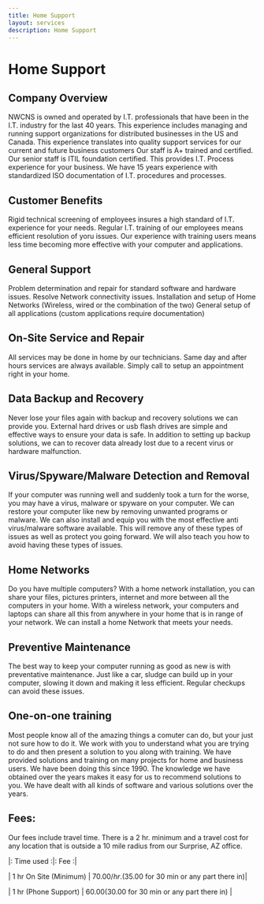 ```yaml
---
title: Home Support
layout: services
description: Home Support
---
```


# Home Support

## Company Overview
NWCNS is owned and operated by I.T. professionals that have been in the I.T. industry for the last 40 years. This experience includes managing and running support organizations for distributed businesses in the US and Canada. This experience translates into quality support services for our current and future business customers
Our staff is A+ trained and certified. Our senior staff is ITIL foundation certified. This provides I.T. Process experience for your business. We have 15 years experience with standardized ISO documentation of I.T. procedures and processes.


## Customer Benefits
Rigid technical screening of employees insures a high standard of I.T. experience for your needs.
Regular I.T. training of our employees means efficient resolution of yoru issues.
Our experience with training users means less time becoming more effective with your computer and applications.

## General Support
Problem determination and repair for standard software and hardware issues.
Resolve Network connectivity issues.
Installation and setup of Home Networks (Wireless, wired or the combination of the two)
General setup of all applications (custom applications require documentation)

## On-Site Service and Repair
All services may be done in home by our technicians.  Same day and after hours services are always available.  Simply call to setup an appointment right in your home.

## Data Backup and Recovery
Never lose your files again with backup and recovery solutions we can provide you.  External hard drives or usb flash drives are simple and effective ways to ensure your data is safe.  In addition to setting up backup solutions, we can to recover data already lost due to a recent virus or hardware malfunction.

## Virus/Spyware/Malware Detection and Removal
If your computer was running well and suddenly took a turn for the worse, you may have a virus, malware or spyware on your computer.  We can restore your computer like new by removing unwanted programs or malware.  We can also install and equip you with the most effective anti virus/malware software available.  This will remove any of these types of issues as well as protect you going forward.  We will also teach you how to avoid having these types of issues.

## Home Networks
Do you have multiple computers?  With a home network installation, you can share your files, pictures printers, internet and more between all the computers in your home.  With a wireless network, your computers and laptops can share all this from anywhere in your home that is in range of your network.  We can install a home Network that meets your needs.

## Preventive Maintenance
The best way to keep your computer running as good as new is with preventative maintenance.  Just like a car, sludge can build up in your computer, slowing it down and making it less efficient.  Regular checkups can avoid these issues.

## One-on-one training
Most people know all of the amazing things a comuter can do, but your just not sure how to do it.  We work with you to understand what you are trying to do and then present a solution to you along with training. We have provided solutions and training on many projects for home and business users.  We have been doing this since 1990.  The knowledge we have obtained over the years makes it easy for us to recommend solutions to you.  We have dealt with all kinds of software and various solutions over the years.

## Fees:
Our fees include travel time.  There is a 2 hr. minimum and a travel cost for any location that is outside a 10 mile radius from our Surprise, AZ office.

|:    Time used            :|:                 Fee                              :|

| 1 hr On Site (Minimum)    | $70.00/hr. ($35.00 for 30 min or any part there in)|

| 1 hr (Phone Support)      | $60.00 ($30.00 for 30 min or any part there in)    |


